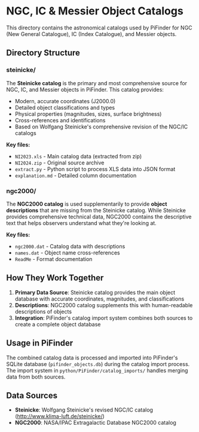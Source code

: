 # NGC, IC & Messier Object Catalogs

This directory contains the astronomical catalogs used by PiFinder for NGC (New General Catalogue), IC (Index Catalogue), and Messier objects.

## Directory Structure

### steinicke/
The **Steinicke catalog** is the primary and most comprehensive source for NGC, IC, and Messier objects in PiFinder. This catalog provides:

- Modern, accurate coordinates (J2000.0)
- Detailed object classifications and types
- Physical properties (magnitudes, sizes, surface brightness)
- Cross-references and identifications
- Based on Wolfgang Steinicke's comprehensive revision of the NGC/IC catalogs

**Key files:**
- `NI2023.xls` - Main catalog data (extracted from zip)
- `NI2024.zip` - Original source archive
- `extract.py` - Python script to process XLS data into JSON format
- `explanation.md` - Detailed column documentation

### ngc2000/
The **NGC2000 catalog** is used supplementarily to provide **object descriptions** that are missing from the Steinicke catalog. While Steinicke provides comprehensive technical data, NGC2000 contains the descriptive text that helps observers understand what they're looking at.

**Key files:**
- `ngc2000.dat` - Catalog data with descriptions
- `names.dat` - Object name cross-references
- `ReadMe` - Format documentation

## How They Work Together

1. **Primary Data Source**: Steinicke catalog provides the main object database with accurate coordinates, magnitudes, and classifications
2. **Descriptions**: NGC2000 catalog supplements this with human-readable descriptions of objects
3. **Integration**: PiFinder's catalog import system combines both sources to create a complete object database

## Usage in PiFinder

The combined catalog data is processed and imported into PiFinder's SQLite database (`pifinder_objects.db`) during the catalog import process. The import system in `python/PiFinder/catalog_imports/` handles merging data from both sources.

## Data Sources

- **Steinicke**: Wolfgang Steinicke's revised NGC/IC catalog (http://www.klima-luft.de/steinicke/)
- **NGC2000**: NASA/IPAC Extragalactic Database NGC2000 catalog